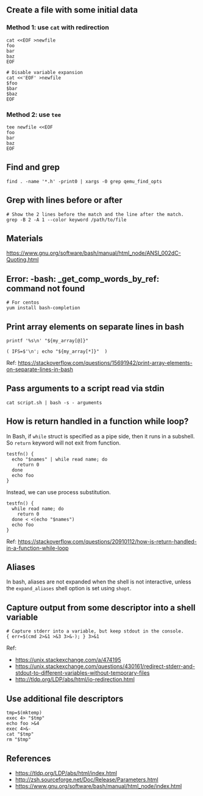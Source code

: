 ## Create a file with some initial data

### Method 1: use `cat` with redirection

```
cat <<EOF >newfile
foo
bar
baz
EOF

# Disable variable expansion
cat <<'EOF' >newfile
$foo
$bar
$baz
EOF
```

### Method 2: use `tee`

```
tee newfile <<EOF
foo
bar
baz
EOF
```

## Find and grep

```
find . -name '*.h' -print0 | xargs -0 grep qemu_find_opts
```

## Grep with lines before or after

```
# Show the 2 lines before the match and the line after the match.
grep -B 2 -A 1 --color keyword /path/to/file
```

## Materials

https://www.gnu.org/software/bash/manual/html_node/ANSI_002dC-Quoting.html

## Error: -bash: _get_comp_words_by_ref: command not found

```
# For centos
yum install bash-completion
```

## Print array elements on separate lines in bash

```
printf '%s\n' "${my_array[@]}"

( IFS=$'\n'; echo "${my_array[*]}"  )
```

Ref: https://stackoverflow.com/questions/15691942/print-array-elements-on-separate-lines-in-bash

## Pass arguments to a script read via stdin

```
cat script.sh | bash -s - arguments
```

## How is return handled in a function while loop?

In Bash, if `while` struct is specified as a pipe side, then it runs in a
subshell. So `return` keyword will not exit from function.

```
testfn() {
  echo "$names" | while read name; do
    return 0
  done
  echo foo
}
```

Instead, we can use process substitution.

```
testfn() {
  while read name; do
    return 0
  done < <(echo "$names")
  echo foo
}
```

Ref: https://stackoverflow.com/questions/20910112/how-is-return-handled-in-a-function-while-loop

## Aliases

In bash, aliases are not expanded when the shell is not interactive, unless the
`expand_aliases` shell option is set using `shopt`.

## Capture output from some descriptor into a shell variable

```
# Capture stderr into a variable, but keep stdout in the console.
{ err=$(cmd 2>&1 >&3 3>&-); } 3>&1
```

Ref:
* https://unix.stackexchange.com/a/474195
* https://unix.stackexchange.com/questions/430161/redirect-stderr-and-stdout-to-different-variables-without-temporary-files
* http://tldp.org/LDP/abs/html/io-redirection.html

## Use additional file descriptors

```
tmp=$(mktemp)
exec 4> "$tmp"
echo foo >&4
exec 4>&-
cat "$tmp"
rm "$tmp"
```

## References

* https://tldp.org/LDP/abs/html/index.html
* http://zsh.sourceforge.net/Doc/Release/Parameters.html
* https://www.gnu.org/software/bash/manual/html_node/index.html
